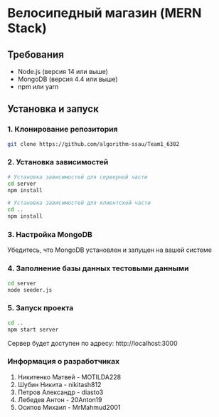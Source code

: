 # Велосипедный магазин (MERN Stack)

## Требования
- Node.js (версия 14 или выше)
- MongoDB (версия 4.4 или выше)
- npm или yarn

## Установка и запуск

### 1. Клонирование репозитория
```bash
git clone https://github.com/algorithm-ssau/Team1_6302
```

### 2. Установка зависимостей
```bash
# Установка зависимостей для серверной части
cd server
npm install

# Установка зависимостей для клиентской части
cd ..
npm install
```

### 3. Настройка MongoDB
Убедитесь, что MongoDB установлен и запущен на вашей системе


### 4. Заполнение базы данных тестовыми данными
```bash
cd server
node seeder.js
```

### 5. Запуск проекта

```bash
cd ..
npm start server
```
Сервер будет доступен по адресу: http://localhost:3000

### Информация о разработчиках
1. Никитенко Матвей - MOTILDA228  
2. Шубин Никита - nikitash812  
3. Петров Александр - diasto3  
4. Лебедев Антон - 20Anton19  
5. Осипов Михаил - MrMahmud2001  
